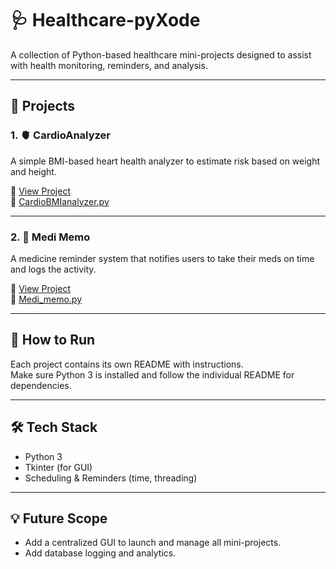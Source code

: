# 🩺 Healthcare-pyXode

A collection of Python-based healthcare mini-projects designed to assist with health monitoring, reminders, and analysis.

---

## 📂 Projects

### 1. 🫀 CardioAnalyzer
A simple BMI-based heart health analyzer to estimate risk based on weight and height.

🔗 [View Project](./CardioAnalyzer)  
📄 [CardioBMIanalyzer.py](./CardioAnalyzer/CardioBMIanalyzer.py)

---

### 2. 💊 Medi Memo
A medicine reminder system that notifies users to take their meds on time and logs the activity.

🔗 [View Project](./Medi%20Memo)  
📄 [Medi_memo.py](./Medi%20Memo/Medi_memo.py)

---

## 📌 How to Run

Each project contains its own README with instructions.  
Make sure Python 3 is installed and follow the individual README for dependencies.

---

## 🛠️ Tech Stack

- Python 3
- Tkinter (for GUI)
- Scheduling & Reminders (time, threading)

---

## 💡 Future Scope

- Add a centralized GUI to launch and manage all mini-projects.
- Add database logging and analytics.
